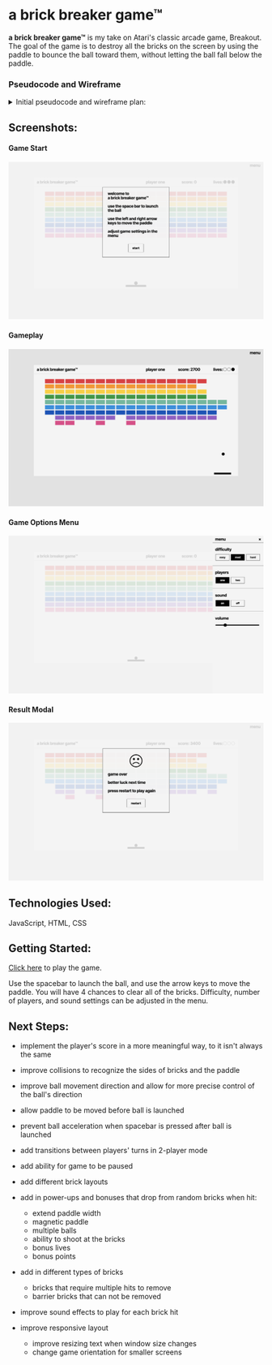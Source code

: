 # a brick breaker game™

**a brick breaker game™** is my take on Atari's classic arcade game, Breakout. 
The goal of the game is to destroy all the bricks on the screen by using the paddle to bounce the ball toward them, without letting the ball fall below the paddle.

### Pseudocode and Wireframe

<details>
<summary>Initial pseudocode and wireframe plan:</summary>

**Project 1:** The DOM Game

**Game:** A Brick Breaker Game

**Wireframe:** 
[Click here](https://www.figma.com/file/wU03s8ztf5Sp8DJRPqV9Ql/Project-1---Wireframe?type=design&node-id=0%3A1&t=uWgMZbwQknvcqzWX-1) to view the initial wireframe on Figma.

**Pseudocode:** 

'''
state variables: 
    set score to 0
    set lives to 3
    bricks
    ball position
    paddle position

cached elements: 
    cache score from html
    cache lives from html
    cache paddle element from html
    cache ball element from html
    cache brick elements from html
    cache game container from html

event listeners: 
    spacebar --> launch ball
    left arrow --> move paddle to the left
    right arrow --> move paddle to the right


functions: 
    initialize
        initialize dom elements in browser

    collision detection
        if ball collides with paddle or side or top wall 
            bounce ball in opposite direction at same angle 
            render state to dom
        else if ball collides with brick, 
            bounce ball in opposite direction at same angle
            remove brick
            increment score
            render state to dom

    missed ball
        if ball falls past paddle, 
            decrement lives
            reset ball on paddle
            render state to dom

things to figure out: 
    use html canvas api or divs
    ball movement
    collision detection
    different brick colors require different number of hits to remove
    include powerups
    1 or 2 players
    difficulty options
'''
</details>

## Screenshots:
#### Game Start
![game intro modal](screenshots/screenshot-start-modal.png)

#### Gameplay
![gameplay](screenshots/screenshot-gameplay.png)

#### Game Options Menu
![game options menu](screenshots/screenshot-options-menu.png)

#### Result Modal
![result game modal](screenshots/screenshot-loss.png)


## Technologies Used:
JavaScript, HTML, CSS


## Getting Started:
[Click here](https://hlysllrs.github.io/unit-1-project/) to play the game.

Use the spacebar to launch the ball, and use the arrow keys to move the paddle.
You will have 4 chances to clear all of the bricks. 
Difficulty, number of players, and sound settings can be adjusted in the menu. 


## Next Steps: 
- implement the player's score in a more meaningful way, to it isn't always the same

- improve collisions to recognize the sides of bricks and the paddle

- improve ball movement direction and allow for more precise control of the ball's direction

- allow paddle to be moved before ball is launched

- prevent ball acceleration when spacebar is pressed after ball is launched

- add transitions between players' turns in 2-player mode

- add ability for game to be paused

- add different brick layouts

- add in power-ups and bonuses that drop from random bricks when hit:
    - extend paddle width
    - magnetic paddle 
    - multiple balls
    - ability to shoot at the bricks
    - bonus lives
    - bonus points

- add in different types of bricks 
    - bricks that require multiple hits to remove
    - barrier bricks that can not be removed

- improve sound effects to play for each brick hit

- improve responsive layout
    - improve resizing text when window size changes
    - change game orientation for smaller screens